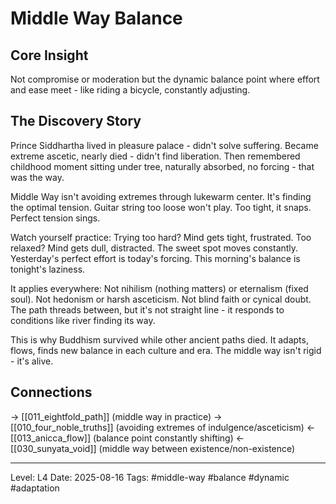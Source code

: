 # Middle Way Balance

## Core Insight
Not compromise or moderation but the dynamic balance point where effort and ease meet - like riding a bicycle, constantly adjusting.

## The Discovery Story

Prince Siddhartha lived in pleasure palace - didn't solve suffering. Became extreme ascetic, nearly died - didn't find liberation. Then remembered childhood moment sitting under tree, naturally absorbed, no forcing - that was the way.

Middle Way isn't avoiding extremes through lukewarm center. It's finding the optimal tension. Guitar string too loose won't play. Too tight, it snaps. Perfect tension sings.

Watch yourself practice: Trying too hard? Mind gets tight, frustrated. Too relaxed? Mind gets dull, distracted. The sweet spot moves constantly. Yesterday's perfect effort is today's forcing. This morning's balance is tonight's laziness.

It applies everywhere: Not nihilism (nothing matters) or eternalism (fixed soul). Not hedonism or harsh asceticism. Not blind faith or cynical doubt. The path threads between, but it's not straight line - it responds to conditions like river finding its way.

This is why Buddhism survived while other ancient paths died. It adapts, flows, finds new balance in each culture and era. The middle way isn't rigid - it's alive.

## Connections
→ [[011_eightfold_path]] (middle way in practice)
→ [[010_four_noble_truths]] (avoiding extremes of indulgence/asceticism)
← [[013_anicca_flow]] (balance point constantly shifting)
← [[030_sunyata_void]] (middle way between existence/non-existence)

---
Level: L4
Date: 2025-08-16
Tags: #middle-way #balance #dynamic #adaptation